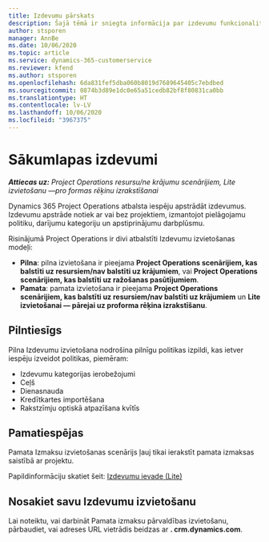 ```yaml
---
title: Izdevumu pārskats
description: Šajā tēmā ir sniegta informācija par izdevumu funkcionalitāti risinājumā Project Operations.
author: stsporen
manager: AnnBe
ms.date: 10/06/2020
ms.topic: article
ms.service: dynamics-365-customerservice
ms.reviewer: kfend
ms.author: stsporen
ms.openlocfilehash: 6da831fef5dba060b8019d7689645405c7ebdbed
ms.sourcegitcommit: 0874b3d89e1dc0e65a51cedb82bf8f80831ca0bb
ms.translationtype: HT
ms.contentlocale: lv-LV
ms.lasthandoff: 10/06/2020
ms.locfileid: "3967375"
---
```

# <a name="expense-home-page"></a>Sākumlapas izdevumi

_**Attiecas uz:** Project Operations resursu/ne krājumu scenārijiem, Lite izvietošanu —pro formas rēķinu izrakstīšanai_


Dynamics 365 Project Operations atbalsta iespēju apstrādāt izdevumus. Izdevumu apstrāde notiek ar vai bez projektiem, izmantojot pielāgojamu politiku, darījumu kategoriju un apstiprinājumu darbplūsmu.

Risinājumā Project Operations ir divi atbalstīti Izdevumu izvietošanas modeļi: 

- **Pilna**: pilna izvietošana ir pieejama **Project Operations scenārijiem, kas balstīti uz resursiem/nav balstīti uz krājumiem**, vai **Project Operations scenārijiem, kas balstīti uz ražošanas pasūtījumiem**.
- **Pamata**: pamata izvietošana ir pieejama **Project Operations scenārijiem, kas balstīti uz resursiem/nav balstīti uz krājumiem** un **Lite izvietošanai — pārejai uz proforma rēķina izrakstīšanu**.

## <a name="full"></a>Pilntiesīgs 
Pilna Izdevumu izvietošana nodrošina pilnīgu politikas izpildi, kas ietver iespēju izveidot politikas, piemēram:

  - Izdevumu kategorijas ierobežojumi
  - Ceļš
  - Dienasnauda
  - Kredītkartes importēšana
  - Rakstzīmju optiskā atpazīšana kvītīs

## <a name="basic"></a>Pamatiespējas 
Pamata Izmaksu izvietošanas scenārijs ļauj tikai ierakstīt pamata izmaksas saistībā ar projektu. 

Papildinformāciju skatiet šeit: [Izdevumu ievade (Lite)](basic-expense.md)

## <a name="determine-your-expense-deployment"></a>Nosakiet savu Izdevumu izvietošanu
Lai noteiktu, vai darbināt Pamata izmaksu pārvaldības izvietošanu, pārbaudiet, vai adreses URL vietrādis beidzas ar **. crm.dynamics.com**. 
